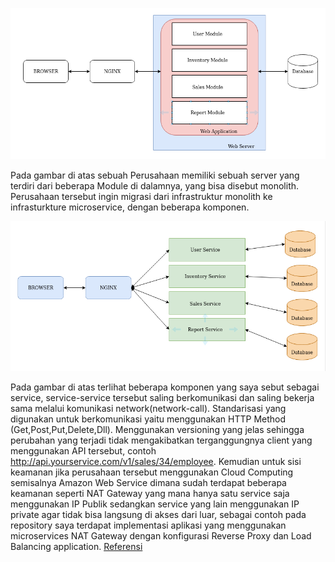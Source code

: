 ![imagename](asset/doc1.png)

Pada gambar di atas sebuah Perusahaan memiliki sebuah server yang terdiri dari beberapa Module di dalamnya, yang bisa disebut monolith.
Perusahaan tersebut ingin migrasi dari infrastruktur monolith ke infrasturkture microservice, dengan beberapa komponen.

![imagename](asset/doc2.png)

Pada gambar di atas terlihat beberapa komponen yang saya sebut sebagai service, service-service tersebut saling berkomunikasi dan saling bekerja sama melalui komunikasi network(network-call). Standarisasi yang digunakan untuk berkomunikasi yaitu menggunakan HTTP Method (Get,Post,Put,Delete,Dll).
Menggunakan versioning yang jelas sehingga perubahan yang terjadi tidak mengakibatkan terganggungnya client yang menggunakan API tersebut, contoh http://api.yourservice.com/v1/sales/34/employee.
Kemudian untuk sisi keamanan jika perusahaan tersebut menggunakan Cloud Computing semisalnya Amazon Web Service dimana sudah terdapat beberapa keamanan seperti NAT Gateway yang mana hanya satu service saja menggunakan IP Publik sedangkan service yang lain menggunakan IP private agar tidak bisa langsung di akses dari luar, sebagai contoh pada repository saya terdapat implementasi aplikasi yang menggunakan microservices NAT Gateway dengan konfigurasi Reverse Proxy dan Load Balancing application. [Referensi](https://github.com/PeruvianSkies/Devops-final)